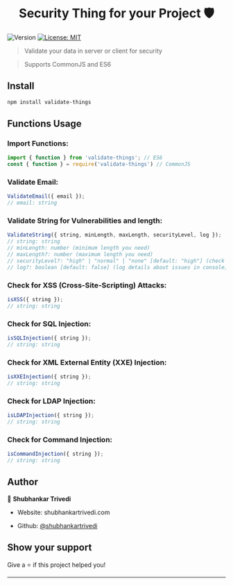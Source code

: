 
  
<h1  align="center">Security Thing for your Project 🛡️</h1>

  

<p>

  

<img  alt="Version"  src="https://img.shields.io/badge/version-1.0.1-blue.svg?cacheSeconds=2592000"  />

  

<a  href="#"  target="_blank">

  

<img  alt="License: MIT"  src="https://img.shields.io/badge/License-MIT-yellow.svg"  />

  

</a>

  

</p>

  

  

> Validate your data in server or client for security

  

> Supports CommonJS and ES6

  

  

##  Install

  

  

```sh
npm install validate-things
```

  

  

##  Functions Usage

### Import Functions:
```js
import { function } from 'validate-things'; // ES6
const { function } = require('validate-things') // CommonJS
```

###  Validate Email:
```js
ValidateEmail({ email });
// email: string
```

###  Validate String for Vulnerabilities and length:

```js
ValidateString({ string, minLength, maxLength, securityLevel, log });
// string: string
// minLength: number (minimum length you need)
// maxLength?: number (maximum length you need)
// securityLevel?: "high" | "normal" | "none" [default: "high"] (check for possible vulnerabilities in string)
// log?: boolean [default: false] (log details about issues in console)
```

###  Check for XSS (Cross-Site-Scripting) Attacks:

```js
isXSS({ string });
// string: string
```

###  Check for SQL Injection:

```js
isSQLInjection({ string });
// string: string
```

###  Check for XML External Entity (XXE) Injection:

```js
isXXEInjection({ string });
// string: string
```

###  Check for LDAP Injection:

```js
isLDAPInjection({ string });
// string: string
```

###  Check for Command Injection:

```js
isCommandInjection({ string });
// string: string
```

##  Author

👤 **Shubhankar Trivedi**

* Website: shubhankartrivedi.com

* Github: [@shubhankartrivedi](https://github.com/shubhankartrivedi)

  

  

##  Show your support

  

  

Give a ⭐️ if this project helped you!

  

  

***